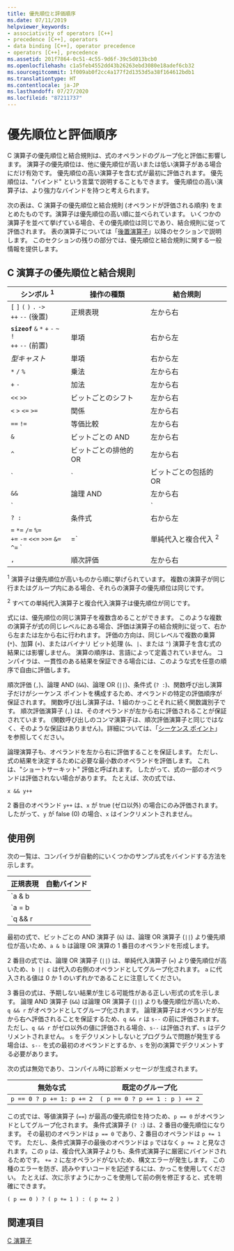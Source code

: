 ```yaml
---
title: 優先順位と評価順序
ms.date: 07/11/2019
helpviewer_keywords:
- associativity of operators [C++]
- precedence [C++], operators
- data binding [C++], operator precedence
- operators [C++], precedence
ms.assetid: 201f7864-0c51-4c55-9d6f-39c5d013bcb0
ms.openlocfilehash: c1a5feb4552dd43b26263ebd3080e18adef6cb32
ms.sourcegitcommit: 1f009ab0f2cc4a177f2d1353d5a38f164612bdb1
ms.translationtype: HT
ms.contentlocale: ja-JP
ms.lasthandoff: 07/27/2020
ms.locfileid: "87211737"
---
```

# <a name="precedence-and-order-of-evaluation"></a>優先順位と評価順序

C 演算子の優先順位と結合規則は、式のオペランドのグループ化と評価に影響します。 演算子の優先順位は、他に優先順位が高いまたは低い演算子がある場合にだけ有効です。 優先順位の高い演算子を含む式が最初に評価されます。 優先順位は、"バインド" という言葉で説明することもできます。 優先順位の高い演算子は、より強力なバインドを持つと考えられます。

次の表は、C 演算子の優先順位と結合規則 (オペランドが評価される順序) をまとめたものです。演算子は優先順位の高い順に並べられています。 いくつかの演算子を並べて挙げている場合、その優先順位は同じであり、結合規則に従って評価されます。 表の演算子については「[後置演算子](../c-language/postfix-operators.md)」以降のセクションで説明します。 このセクションの残りの部分では、優先順位と結合規則に関する一般情報を提供します。

## <a name="precedence-and-associativity-of-c-operators"></a>C 演算子の優先順位と結合規則

| シンボル <sup>1</sup> | 操作の種類 | 結合規則 |
|-------------|-----------------------|-------------------|
| `[` `]` `(` `)` `.` `->`<br/>`++` `--` (後置) | 正規表現 | 左から右 |
| **`sizeof`** `&` `*` `+` `-` `~` `!`<br/>`++` `--` (前置) | 単項 | 右から左 |
| *型キャスト* | 単項 | 右から左 |
| `*` `/` `%` | 乗法 | 左から右 |
| `+` `-` | 加法 | 左から右 |
| `<<` `>>` | ビットごとのシフト | 左から右 |
| `<` `>` `<=` `>=` | 関係 | 左から右 |
| `==` `!=` | 等価比較 | 左から右 |
| `&` | ビットごとの AND | 左から右 |
| `^` | ビットごとの排他的 OR | 左から右 |
| `|` | ビットごとの包括的 OR | 左から右 |
| `&&` | 論理 AND | 左から右 |
| `||` | 論理 OR | 左から右 |
| `? :` | 条件式 | 右から左 |
| `=` `*=` `/=` `%=`<br/>`+=` `-=` `<<=` `>>=` `&=`<br/>`^=` `|=` | 単純代入と複合代入 <sup>2</sup> | 右から左 |
| `,` | 順次評価 | 左から右 |

<sup>1</sup> 演算子は優先順位が高いものから順に挙げられています。 複数の演算子が同じ行またはグループ内にある場合、それらの演算子の優先順位は同じです。

<sup>2</sup> すべての単純代入演算子と複合代入演算子は優先順位が同じです。

式には、優先順位の同じ演算子を複数含めることができます。 このような複数の演算子が式の同じレベルにある場合、評価は演算子の結合規則に従って、右から左または左から右に行われます。 評価の方向は、同じレベルで複数の乗算 (`*`)、加算 (`+`)、またはバイナリ ビット処理 (`&`、`|`、または `^`) 演算子を含む式の結果には影響しません。 演算の順序は、言語によって定義されていません。 コンパイラは、一貫性のある結果を保証できる場合には、このような式を任意の順序で自由に評価します。

順次評価 (`,`)、論理 AND (`&&`)、論理 OR (`||`)、条件式 (`? :`)、関数呼び出し演算子だけがシーケンス ポイントを構成するため、オペランドの特定の評価順序が保証されます。 関数呼び出し演算子は、1 組のかっことそれに続く関数識別子です。 順次評価演算子 (`,`) は、そのオペランドが左から右に評価されることが保証されています。 (関数呼び出しのコンマ演算子は、順次評価演算子と同じではなく、そのような保証はありません)。詳細については、「[シーケンス ポイント](c-sequence-points.md)」を参照してください。

論理演算子も、オペランドを左から右に評価することを保証します。 ただし、式の結果を決定するために必要な最小数のオペランドを評価します。 これは、"ショートサーキット" 評価と呼ばれます。 したがって、式の一部のオペランドは評価されない場合があります。 たとえば、次の式では、

`x && y++`

2 番目のオペランド `y++` は、`x` が true (ゼロ以外) の場合にのみ評価されます。 したがって、`y` が false (0) の場合、`x` はインクリメントされません。

## <a name="examples"></a>使用例

次の一覧は、コンパイラが自動的にいくつかのサンプル式をバインドする方法を示します。

| 正規表現 | 自動バインド |
|----------------|-----------------------|
| `a & b || c` | `(a & b) || c` |
| `a = b || c` | `a = (b || c)` |
| `q && r || s--` | `(q && r) || s--` |

最初の式で、ビットごとの AND 演算子 (`&`) は、論理 OR 演算子 (`||`) より優先順位が高いため、`a & b` は論理 OR 演算の 1 番目のオペランドを形成します。

2 番目の式では、論理 OR 演算子 (`||`) は、単純代入演算子 (`=`) より優先順位が高いため、`b || c` は代入の右側のオペランドとしてグループ化されます。 `a` に代入される値は 0 か 1 のいずれかであることに注意してください。

3 番目の式は、予期しない結果が生じる可能性がある正しい形式の式を示します。 論理 AND 演算子 (`&&`) は論理 OR 演算子 (`||`) よりも優先順位が高いため、`q && r` がオペランドとしてグループ化されます。 論理演算子はオペランドが左から右へ評価されることを保証するため、`q && r` は `s--` の前に評価されます。 ただし、`q && r` がゼロ以外の値に評価される場合、`s--` は評価されず、`s` はデクリメントされません。 `s` をデクリメントしないとプログラムで問題が発生する場合は、`s--` を式の最初のオペランドとするか、`s` を別の演算でデクリメントする必要があります。

次の式は無効であり、コンパイル時に診断メッセージが生成されます。

| 無効な式 | 既定のグループ化 |
|------------------------|----------------------|
| `p == 0 ? p += 1: p += 2` | `( p == 0 ? p += 1 : p ) += 2` |

この式では、等値演算子 (`==`) が最高の優先順位を持つため、`p == 0` がオペランドとしてグループ化されます。 条件式演算子 (`? :`) は、2 番目の優先順位になります。 その最初のオペランドは `p == 0` であり、2 番目のオペランドは `p += 1` です。 ただし、条件式演算子の最後のオペランドは `p` ではなく `p += 2` と見なされます。この `p` は、複合代入演算子よりも、条件式演算子に厳密にバインドされるためです。 `+= 2` に左オペランドがないため、構文エラーが発生します。 この種のエラーを防ぎ、読みやすいコードを記述するには、かっこを使用してください。 たとえば、次に示すようにかっこを使用して前の例を修正すると、式を明確にできます。

`( p == 0 ) ? ( p += 1 ) : ( p += 2 )`

## <a name="see-also"></a>関連項目

[C 演算子](c-operators.md)
